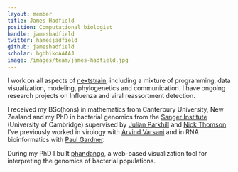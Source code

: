 ```yaml
---
layout: member
title: James Hadfield
position: Computational biologist
handle: jameshadfield
twitter: hamesjadfield
github: jameshadfield
scholar: bgbbikoAAAAJ
image: /images/team/james-hadfield.jpg
---
```


I work on all aspects of [nextstrain](http://nextstrain.org), including a mixture of programming, data visualization, modeling, phylogenetics and communication. I have ongoing research projects on Influenza and viral reassortment detection.

I received my BSc(hons) in mathematics from Canterbury University, New Zealand and my PhD in bacterial genomics from the [Sanger Institute](http://www.sanger.ac.uk/) (University of Cambridge) supervised by [Julian Parkhill](http://www.sanger.ac.uk/people/directory/parkhill-julian) and [Nick Thomson](http://www.sanger.ac.uk/people/directory/thomson-nicholas-robert). I've previously worked in virology with [Arvind Varsani](https://biodesign.asu.edu/arvind-varsani) and in RNA bioinformatics with [Paul Gardner](http://www.biol.canterbury.ac.nz/people/gardner.shtml).

During my PhD I built [phandango](https://github.com/jameshadfield/phandango), a web-based visualization tool for interpreting the genomics of bacterial populations.
